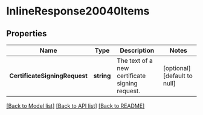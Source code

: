 # InlineResponse20040Items

## Properties
Name | Type | Description | Notes
------------ | ------------- | ------------- | -------------
**CertificateSigningRequest** | **string** | The text of a new certificate signing request. | [optional] [default to null]

[[Back to Model list]](../README.md#documentation-for-models) [[Back to API list]](../README.md#documentation-for-api-endpoints) [[Back to README]](../README.md)


